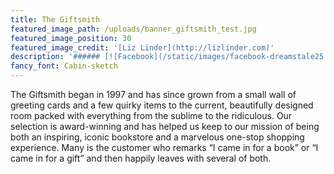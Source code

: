 ```yaml
---
title: The Giftsmith
featured_image_path: /uploads/banner_giftsmith_test.jpg
featured_image_position: 30
featured_image_credit: '[Liz Linder](http://lizlinder.com)'
description: '###### [![Facebook](/static/images/facebook-dreamstale25.png) Giftsmith on facebook](https://www.facebook.com/brooklinebooksmithgiftshop/)'
fancy_font: Cabin-sketch
---
```


The Giftsmith began in 1997 and has since grown from a small wall of greeting cards and a few quirky items to the current, beautifully designed room packed with everything from the sublime to the ridiculous. Our selection is award-winning and has helped us keep to our mission of being both an inspiring, iconic bookstore and a marvelous one-stop shopping experience. Many is the customer who remarks “I came in for a book” or “I came in for a gift” and then happily leaves with several of both.